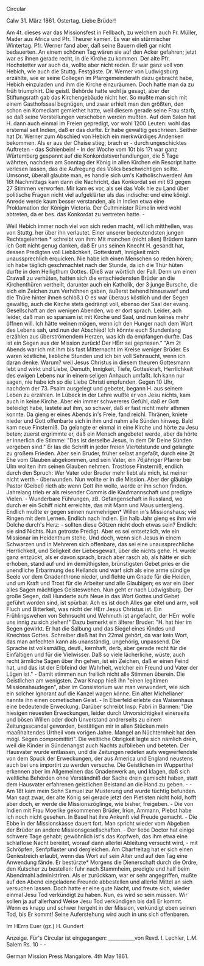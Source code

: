 Circular

 Calw 31. März 1861.
 Ostertag.
Liebe Brüder!

Am 4t. dieses war das Missionsfest in Fellbach, zu welchem auch Fr. Müller, Mader aus Africa und Pfr. Theurer kamen. Es war ein stürmischer Wintertag. Pfr. Werner fand aber, daß seine Bauern dieß gar nicht bedauerten. An einem schönen Tag wären sie auf den Acker gefahren; jetzt war es ihnen gerade recht, in die Kirche zu kommen. Der alte Pfr. Hochstetter war auch da, wollte aber nicht reden. Er war ganz voll von Hebich, wie auch die Stuttg. Festgäste. Dr. Werner von Ludwigsburg erzählte, wie er seine Collegen im Pfarrgemeinderath dazu gebracht habe, Hebich einzuladen und ihm die Kirche einzuräumen. Doch hatte man da zu früh triumphirt. Die geistl. Behörde hatte wohl ja gesagt, aber der Stiftungsrath gab das Kirchengebäude nicht her. So mußte man sich mit einem Gasthofssaal begnügen, und zwar erhielt man den größten, den schon ein Komediant gemiethet hatte, weil diesem gerade seine Frau starb, so daß seine Vorstellungen verschoben werden mußten. Auf dem Salon hat H. dann auch einmal im Freien gepredigt, vor wohl 1200 Leuten: wohl das erstemal seit Indien, daß er das durfte. Er habe gewaltig geschrieen. Seither hat Dr. Werner zum Abschied von Hebich ein merkwürdiges Andenken bekommen. Als er aus der Chaise stieg, brach er - durch ungeschicktes Auftreten - das Schienbein! - In der Woche vom 10t bis 17t war ganz Würtemberg gespannt auf die Konkordatsverhandlungen, die 5 Tage währten, nachdem am Sonntag der König in allen Kirchen ein Rescript hatte verlesen lassen, das die Aufregung des Volks beschwichtigen sollte. Umsonst, überall glaubte man, es handle sich um's Katholischwerden! Am 16t Nachmittags kam dann die Nachricht, das Konkordat sei mit 63 gegen 27 Stimmen verworfen. Mir kam es vor, als sei das Volk hie zu Land über politische Fragen nicht viel aufgeklärter als das indische: und eine königl. Anrede werde kaum besser verstanden, als in Indien etwa eine Proklamation der Königin Victoria. Der Cultminister Rümelin wird wohl abtreten, da er bes. das Konkordat zu vertreten hatte. -

Weil Hebich immer noch viel von sich reden macht, will ich mittheilen, was von Stuttg. her über ihn verlautet. Einer unserer bedeutendsten jungen Rechtsgelehrten <Wachter>* schreibt von ihm: Mit manchen (nicht allen) Brüdern kann ich Gott nicht genug danken, daß Er uns seinen Knecht H. gesandt hat, dessen Predigten voll Lieblichkeit, Gotteskraft, Innigkeit mich unaussprechlich erquicken. Nie habe ich einen Menschen so reden hören; ich habe täglich geschmachtet nach der Stunde, da ich die Thür hüten durfte in dem Heiligthum Gottes. (Dieß war wörtlich der Fall. Denn um einen Crawall zu verhüten, hatten sich die entschiedensten Brüder an die Kirchenthüren vertheilt, darunter auch ein Katholik, der 3 junge Bursche, die sich ein Zeichen zum Verhöhnen gaben, äußerst behend hinauswarf und die Thüre hinter ihnen schloß.) O es war überaus köstlich und der Segen gewaltig, auch die Kirche stets gedrängt voll, ebenso der Saal der evang. Gesellschaft an den wenigen Abenden, wo er dort sprach. Leider, ach leider, daß man so sparsam ist mit Kirche und Saal, und nun keines mehr öffnen will. Ich hätte weinen mögen, wenn ich den Hunger nach dem Wort des Lebens sah, und nun der Abschied! Ich könnte euch Stundenlang erzählen aus überströmendem Herzen, was ich da empfangen durfte. Das ist ein Segen aus der Mission zurück! Der HErr sei gepriesen." "Am 2t Abends war ich mit ihm bis fast Mitternacht im Kreise weniger Brüder. Es waren köstliche, liebliche Stunden und ich bin voll Sehnsucht, wenn ich daran denke. Warum? weil Jesus Christus in diesem theuren Gottesmann lebt und wirkt und Liebe, Demuth, Innigkeit, Tiefe, Gotteskraft, Herrlichkeit des ewigen Lebens nur in einem seligen Anhauch umfaßt. Ich kann nur sagen, nie habe ich so die Liebe Christi empfunden. Gegen 10 Uhr, nachdem der 73. Psalm ausgelegt und gebetet, begann H. aus seinem Leben zu erzählen. In Lübeck in der Lehre wußte er von Jesu nichts, kam auch in keine Kirche. Aber ein immer schwereres Gefühl, daß er Gott beleidigt habe, lastete auf ihm, so schwer, daß er fast nicht mehr athmen konnte. Da gieng er eines Abends in's Freie, fand reichl. Thränen, kniete nieder und Gott offenbarte sich in ihm und nahm alle Sünden hinweg. Bald kam neue Finsterniß. Da gelangte er einmal in eine Kirche und hörte zu Jesu beten; zuerst ergrimmte er, daß ein Mensch angebetet werde, aber da hörte er innerlich die Stimme: "Das ist derselbe Jesus, in dem Dir Deine Sünden vergeben sind." Er las die Schrift in jeder freien Viertelstunde und gelangte zu großem Frieden. Aber sein Bruder, früher selbst angefaßt, durch eine 2t Ehe vom Glauben abgekommen, und sein Vater, ein 76jähriger Pfarrer bei Ulm wollten ihm seinen Glauben nehmen. Trostlose Finsterniß, endlich durch den Spruch: Wer Vater oder Bruder mehr liebt als mich, ist meiner nicht werth - überwunden. Nun wollte er in die Mission. Aber der gläubige Pastor (Geibel) rieth ab: wenn Gott ihn wolle, werde er ihn schon finden. Jahrelang trieb er als reisender Commis die Kaufmannschaft und predigte Vielen. - Wunderbare Führungen, zB. Gefangenschaft in Russland, wo durch er ein Schiff nicht erreichte, das mit Mann und Maus untergieng. Endlich mußte er gegen seinen nunmehrigen* Willen in's Missionshaus; viel Ringen mit dem Lernen. Endlich nach Indien. Ein halb Jahr gieng es ihm wie Dolche durch's Herz: - sollten diese Götzen nicht doch etwas sein? Endlich: sie sind Nichts. Nun getroste Predigt. Aber es sei entsetzlich, wie ein Missionar im Heidenthum stehe. Und doch, wenn sich Jesus in einem Schwarzen und in Mehreren sich offenbare, das sei eine unaussprechliche Herrlichkeit, und Seligkeit der Liebesgewalt, über die nichts gehe. H. wurde ganz entzückt, als er davon sprach, brach aber rasch ab, als hätte er sich erhoben, stand auf und im demüthigsten, brünstigsten Gebet pries er die unendliche Erbarmung des Heilands und warf sich als eine arme sündige Seele vor dem Gnadenthrone nieder, und flehte um Gnade für die Heiden, und um Kraft und Trost für die Arbeiter und alle Glaubigen; es war ein über alles Sagen mächtiges Geisteswehen. Nun geht er nach Ludwigsburg. Der große Segen, daß Hunderte aufs Neue in das Wort Gottes und Gebet geführt worden sind, ist spürbar. Ach es ist doch Alles gar eitel und arm, voll Fluch und Bitterkeit, was nicht der HErr Jesus Christus ist. Ein Frühlingswehen von Sehnsucht und Wehmuth ist angefacht, der HErr wolle uns innig zu sich ziehen!" Dazu bemerkt ein älterer Bruder: "H. hat hier im Segen gewirkt. Er hat die Salbung und das Siegel eines Kindes und Knechtes Gottes. Schreiber dieß hat ihn 22mal gehört, da war kein Wort, das man anfechten kann als unanständig, ungehörig, unpassend. Die Sprache ist volksmäßig, deutl., kernhaft, derb, aber gerade recht für die Einfältigen und für die Vielwisser. Daß so viele lächerliche, wüste, auch recht ärmliche Sagen über ihn gehen, ist ein Zeichen, daß er einen Feind hat, und das ist der Erbfeind der Wahrheit, welcher ein Freund und Vater der Lügen ist." - Damit stimmen nun freilich nicht alle Stimmen überein. Die Geistlichen am wenigsten. Zwar Knapp hieß ihn "einen legitimen Missionshaudegen", aber im Consistorium war man verwundert, wie sich ein solcher Ignorant auf die Kanzel wagen könne. Ein alter Michelianer nannte ihn einen cometischen Geist. - In Elberfeld erlebte das Waisenhaus eine bedeutende Erweckung. Darüber schreibt Insp. Fabri in Barmen: "Die hiesigen neuesten Erweckungen, leider durch Unvorsichtigkeit einerseits und bösen Willen oder doch Unverstand andrerseits zu einem Zeitungsscandal geworden, bestätigen mir in allen Stücken mein maaßhaltendes Urtheil vom vorigen Jahre. Mangel an Nüchternheit hat den mögl. Segen compromittirt". Die weltliche Obrigkeit legte sich nämlich drein, weil die Kinder in Sündenangst auch Nachts aufblieben und beteten. Der Hausvater wurde entlassen, und die Zeitungen redeten aufs wegwerfendste von dem Spuck der Erweckungen, der aus America und England neustens auch bei uns importirt zu werden versuche. Die Geistlichen im Wupperthal erkennen aber im Allgemeinen das Gnadenwerk an, und klagen, daß sich weltliche Behörden ohne Verständniß der Sache drein gemischt haben, statt dem Hausvater erfahrenen geistlichen Beistand an die Hand zu geben. - - Am 18t kam mein Sohn Samuel zur Musterung und wurde tüchtig befunden. Man sagt zwar, der alte König sei gerade jetzt den Pietisten nicht hold, hofft aber doch, er werde die Missionszöglinge, wie bisher, freigeben. - Die von Indien mit Frau Moerike gekommenen Brüder, Irion, Ammann, Plebst habe ich noch nicht gesehen. In Basel hat ihre Ankunft viel Freude gemacht. - Die Ebbe in der Missionskasse dauert fort. Man spricht wieder vom Abgeben der Brüder an andere Missionsgesellschaften. - Der liebe Doctor hat einige schwere Tage gehabt; gewöhnlich ist's das Kopfweh, das ihm etwa eine schlaflose Nacht bereitet, worauf dann allerlei Ableitung versucht wird, - mit Schröpfen, Senfpflaster und dergleichen. Am Charfreitag hat er sich einen Geniestreich erlaubt, wenn das Wort auf sein Alter und auf den Tag eine Anwendung fände. Er bestürzte* Morgens die Dienerschaft durch die Ordre, den Kutscher zu bestellen: fuhr nach Stammheim, predigte und half beim Abendmahl administriren. Als er zurückkam, war er sehr angegriffen, mußte auf den Abend eingeladene Freunde abbestellen und allerlei Mittel an sich versuchen lassen. Doch hatte er eine gute Nacht, und freute sich, wieder einmal Jesu Tod verkündigt zu haben. Nun, es wird so sein müssen. Wir sollen ja auf allerhand Weise Jesu Tod verkündigen bis daß Er kommt. Wenn es knapp und schwer hergeht in der Mission, verkündigt eben seinen Tod, bis Er kommt! Seine Auferstehung wird auch in uns sich offenbaren.

 Im HErrn
 Euer
 (gz.) H. Gundert



Anzeige. Für's Circular ist eingegangen:
___________von Revd. I. Lechler, L.M. Salem Rs. 10 - -

 German Mission Press Mangalore.
 4th May 1861.
